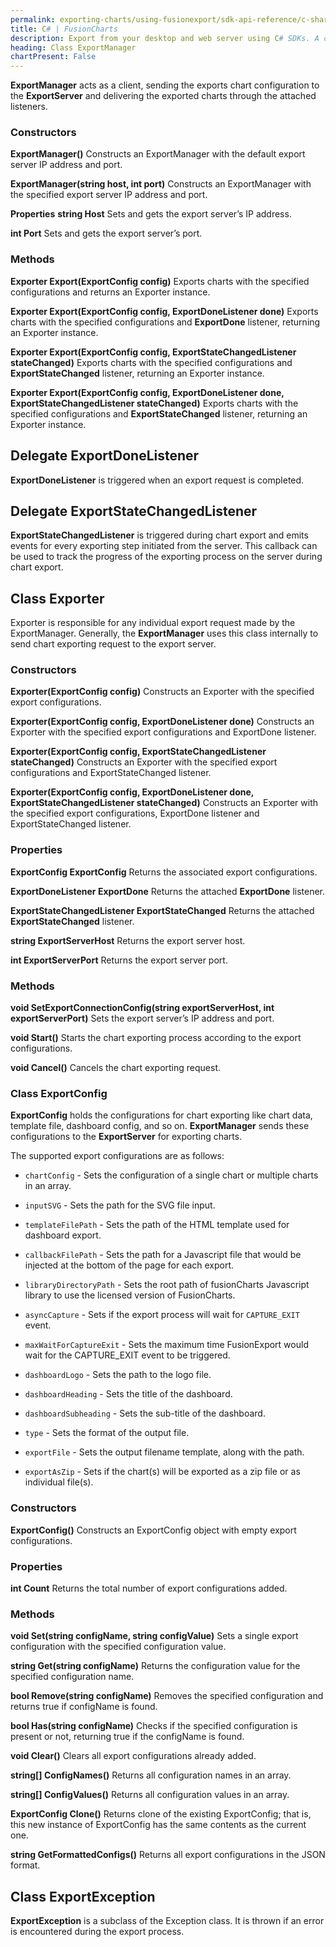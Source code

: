 ```yaml
---
permalink: exporting-charts/using-fusionexport/sdk-api-reference/c-sharp.html
title: C# | FusionCharts
description: Export from your desktop and web server using C# SDKs. A complete list of API reference.
heading: Class ExportManager
chartPresent: False
---
```


**ExportManager** acts as a client, sending the exports chart configuration to the **ExportServer** and delivering the exported charts through the attached listeners.

### Constructors

**ExportManager()**
Constructs an ExportManager with the default export server IP address and port.

**ExportManager(string host, int port)** 
Constructs an ExportManager with the specified export server IP address and port.

**Properties**
__string Host__
Sets and gets the export server’s IP address.

__int Port__
Sets and gets the export server’s port.

### Methods

**Exporter Export(ExportConfig config)**
Exports charts with the specified configurations and returns an Exporter instance.

**Exporter Export(ExportConfig config, ExportDoneListener done)**
Exports charts with the specified configurations and **ExportDone** listener, returning an Exporter instance.

**Exporter Export(ExportConfig config, ExportStateChangedListener stateChanged)**
Exports charts with the specified configurations and **ExportStateChanged** listener, returning an Exporter instance.

**Exporter Export(ExportConfig config, ExportDoneListener done, ExportStateChangedListener stateChanged)**
Exports charts with the specified configurations and **ExportStateChanged** listener, returning an Exporter instance.

## Delegate ExportDoneListener

**ExportDoneListener** is triggered when an export request is completed.

## Delegate ExportStateChangedListener

**ExportStateChangedListener** is triggered during chart export and emits events for every exporting step initiated from the server. This callback can be used to track the progress of the exporting process on the server during chart export.

## Class Exporter
Exporter is responsible for any individual export request made by the ExportManager. Generally, the **ExportManager** uses this class internally to send chart exporting request to the export server.

### Constructors

**Exporter(ExportConfig config)**
Constructs an Exporter with the specified export configurations.

**Exporter(ExportConfig config, ExportDoneListener done)**
Constructs an Exporter with the specified export configurations and ExportDone listener.

**Exporter(ExportConfig config, ExportStateChangedListener stateChanged)**
Constructs an Exporter with the specified export configurations and ExportStateChanged listener.

**Exporter(ExportConfig config, ExportDoneListener done, ExportStateChangedListener stateChanged)**
Constructs an Exporter with the specified export configurations, ExportDone listener and ExportStateChanged listener.

### Properties

**ExportConfig ExportConfig**
Returns the associated export configurations.

**ExportDoneListener ExportDone**
Returns the attached **ExportDone** listener.

**ExportStateChangedListener ExportStateChanged**
Returns the attached **ExportStateChanged** listener.

**string ExportServerHost**
Returns the export server host.

**int ExportServerPort**
Returns the export server port.

### Methods

**void SetExportConnectionConfig(string exportServerHost, int exportServerPort)**
Sets the export server’s IP address and port.

**void Start()**
Starts the chart exporting process according to the export configurations.

**void Cancel()**
Cancels the chart exporting request.

### Class ExportConfig
**ExportConfig** holds the configurations for chart exporting like chart data, template file, dashboard config, and so on. **ExportManager** sends these configurations to the **ExportServer** for exporting charts.

The supported export configurations are as follows:

* `chartConfig` - Sets the configuration of a single chart or multiple charts in an array.

* `inputSVG` - Sets the path for the SVG file input.

* `templateFilePath` - Sets the path of the HTML template used for dashboard export.

* `callbackFilePath` - Sets the path for a Javascript file that would be injected at the bottom of the page for each export.

* `libraryDirectoryPath` - Sets the root path of fusionCharts Javascript library to use the licensed version of FusionCharts.

* `asyncCapture` - Sets if the export process will wait for `CAPTURE_EXIT` event.

* `maxWaitForCaptureExit` - Sets the maximum time FusionExport would wait for the CAPTURE_EXIT event to be triggered.

* `dashboardLogo` - Sets the path to the logo file.

* `dashboardHeading` - Sets the title of the dashboard.

* `dashboardSubheading` - Sets the sub-title of the dashboard.

* `type` - Sets the format of the output file.

* `exportFile` - Sets the output filename template, along with the path.

* `exportAsZip` - Sets if the chart(s) will be exported as a zip file or as individual file(s).

### Constructors

**ExportConfig()**
Constructs an ExportConfig object with empty export configurations.

### Properties

**int Count**
Returns the total number of export configurations added.

### Methods

**void Set(string configName, string configValue)**
Sets a single export configuration with the specified configuration value.

**string Get(string configName)**
Returns the configuration value for the specified configuration name.

**bool Remove(string configName)**
Removes the specified configuration and returns true if configName is found.

**bool Has(string configName)**
Checks if the specified configuration is present or not, returning true if the configName is found.

**void Clear()**
Clears all export configurations already added.

**string[] ConfigNames()**
Returns all configuration names in an array.

**string[] ConfigValues()**
Returns all configuration values in an array.

**ExportConfig Clone()**
Returns clone of the existing ExportConfig; that is, this new instance of ExportConfig has the same contents as the current one.

**string GetFormattedConfigs()**
Returns all export configurations in the JSON format.

## Class ExportException

**ExportException** is a subclass of the Exception class. It is thrown if an  error is encountered during the export process.